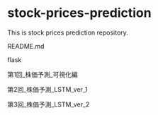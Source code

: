 # stock-prices-prediction
This is stock prices prediction repository.


README.md

flask

第1回_株価予測_可視化編


第2回_株価予測_LSTM_ver_1

第3回_株価予測_LSTM_ver_2

